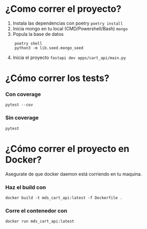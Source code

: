 # ¿Como correr el proyecto?

1. Instala las dependencias con poetry
   `poetry install`
2. Inicia mongo en tu local (CMD/Powershell/Bash)
   `mongo`
3. Popula la base de datos

```
    poetry shell
    python3 -m lib.seed.mongo_seed
```

4. Inicia el proyecto
   `fastapi dev apps/cart_api/main.py`

# ¿Cómo correr los tests?

### Con coverage

`pytest --cov`

### Sin coverage

`pytest`

# ¿Cómo correr el proyecto en Docker?

Asegurate de que docker daemon está corriendo en tu maquina.

### Haz el build con

`docker build -t mds_cart_api:latest -f Dockerfile .`

### Corre el contenedor con

`docker run mds_cart_api:latest`
